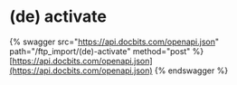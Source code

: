 # (de) activate

{% swagger src="https://api.docbits.com/openapi.json" path="/ftp_import/(de)-activate" method="post" %}
[https://api.docbits.com/openapi.json](https://api.docbits.com/openapi.json)
{% endswagger %}
